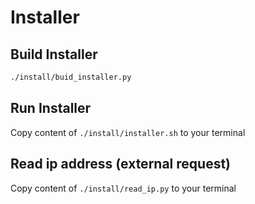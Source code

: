 # Installer

## Build Installer
```bash
./install/buid_installer.py
```

## Run Installer
Copy content of `./install/installer.sh` to your terminal

## Read ip address (external request)
Copy content of `./install/read_ip.py` to your terminal

